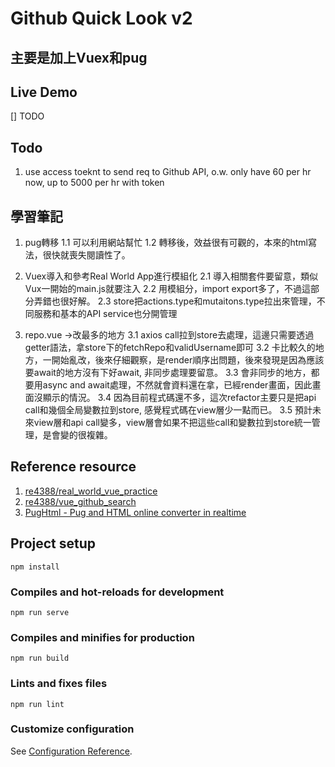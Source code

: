 # Github Quick Look v2

## 主要是加上Vuex和pug

## Live Demo
[] TODO

## Todo
1. use access toeknt to send req to Github API, o.w. only have 60 per hr now, up to 5000 per hr with token


## 學習筆記
1. pug轉移
1.1 可以利用網站幫忙
1.2 轉移後，效益很有可觀的，本來的html寫法，很快就喪失閱讀性了。


2. Vuex導入和參考Real World App進行模組化
2.1 導入相關套件要留意，類似Vux一開始的main.js就要注入
2.2 用模組分，import export多了，不過這部分弄錯也很好解。
2.3 store把actions.type和mutaitons.type拉出來管理，不同服務和基本的API service也分開管理


3. repo.vue ->改最多的地方
3.1 axios call拉到store去處理，這邊只需要透過getter語法，拿store下的fetchRepo和validUsername即可
3.2 卡比較久的地方，一開始亂改，後來仔細觀察，是render順序出問題，後來發現是因為應該要await的地方沒有下好await, 非同步處理要留意。
3.3 會非同步的地方，都要用async and await處理，不然就會資料還在拿，已經render畫面，因此畫面沒顯示的情況。
3.4 因為目前程式碼還不多，這次refactor主要只是把api call和幾個全局變數拉到store, 感覺程式碼在view層少一點而已。
3.5 預計未來view層和api call變多，view層會如果不把這些call和變數拉到store統一管理，是會變的很複雜。


## Reference resource
1. [re4388/real_world_vue_practice](https://github.com/re4388/real_world_vue_practice)
2. [re4388/vue_github_search](https://github.com/re4388/vue_github_search)
3. [PugHtml - Pug and HTML online converter in realtime](https://pughtml.com/)




## Project setup
```
npm install
```

### Compiles and hot-reloads for development
```
npm run serve
```

### Compiles and minifies for production
```
npm run build
```

### Lints and fixes files
```
npm run lint
```

### Customize configuration
See [Configuration Reference](https://cli.vuejs.org/config/).

